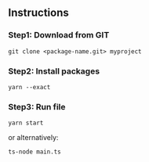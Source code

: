 ## Instructions

### Step1: Download from GIT

```plain
git clone <package-name.git> myproject
```

### Step2: Install packages

```plain
yarn --exact
```

### Step3: Run file

```plain
yarn start
```

or alternatively:

```plain
ts-node main.ts
```
